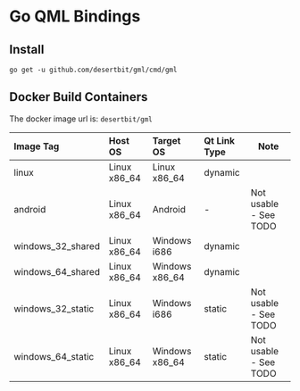 # Go QML Bindings

## Install

```
go get -u github.com/desertbit/gml/cmd/gml
```

## Docker Build Containers

The docker image url is: `desertbit/gml`

| Image Tag         | Host OS      | Target OS      | Qt Link Type | Note                  |
|:------------------|:-------------|:---------------|:-------------|-----------------------|
| linux             | Linux x86_64 | Linux x86_64   | dynamic      |                       |
| android           | Linux x86_64 | Android        | -            | Not usable - See TODO |
| windows_32_shared | Linux x86_64 | Windows i686   | dynamic      |                       |
| windows_64_shared | Linux x86_64 | Windows x86_64 | dynamic      |                       |
| windows_32_static | Linux x86_64 | Windows i686   | static       | Not usable - See TODO |
| windows_64_static | Linux x86_64 | Windows x86_64 | static       | Not usable - See TODO |

